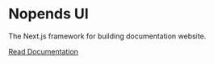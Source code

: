 # Nopends UI

The Next.js framework for building documentation website.

[Read Documentation](https://docs.nopends.com/docs/ui)
